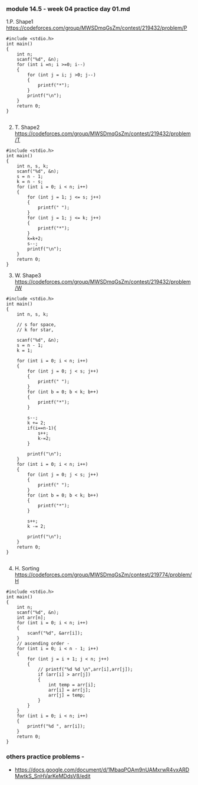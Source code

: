 ### module 14.5 - week 04 practice day 01.md

1.P. Shape1 https://codeforces.com/group/MWSDmqGsZm/contest/219432/problem/P
```
#include <stdio.h>
int main()
{
    int n;
    scanf("%d", &n);
    for (int i =n; i >=0; i--)
    {
        for (int j = i; j >0; j--)
        {
            printf("*");
        }
        printf("\n");
    }
    return 0;
}


```

2. T. Shape2 https://codeforces.com/group/MWSDmqGsZm/contest/219432/problem/T

```
#include <stdio.h>
int main()
{
    int n, s, k;
    scanf("%d", &n);
    s = n - 1;
    k = n - s;
    for (int i = 0; i < n; i++)
    {
        for (int j = 1; j <= s; j++)
        {
            printf(" ");
        }
        for (int j = 1; j <= k; j++)
        {
            printf("*");
        }
        k=k+2;
        s--;
        printf("\n");
    }
    return 0;
}

```

3. W. Shape3 https://codeforces.com/group/MWSDmqGsZm/contest/219432/problem/W

```
#include <stdio.h>
int main()
{
    int n, s, k;

    // s for space,
    // k for star,

    scanf("%d", &n);
    s = n - 1;
    k = 1;

    for (int i = 0; i < n; i++)
    {
        for (int j = 0; j < s; j++)
        {
            printf(" ");
        }
        for (int b = 0; b < k; b++)
        {
            printf("*");
        }

        s--;
        k += 2;
        if(i==n-1){
            s++;
            k-=2;
        }

        printf("\n");
    }
    for (int i = 0; i < n; i++)
    {
        for (int j = 0; j < s; j++)
        {
            printf(" ");
        }
        for (int b = 0; b < k; b++)
        {
            printf("*");
        }

        s++;
        k -= 2;

        printf("\n");
    }
    return 0;
}


```


4. H. Sorting https://codeforces.com/group/MWSDmqGsZm/contest/219774/problem/H

```
#include <stdio.h>
int main()
{
    int n;
    scanf("%d", &n);
    int arr[n];
    for (int i = 0; i < n; i++)
    {
        scanf("%d", &arr[i]);
    }
    // ascending order -
    for (int i = 0; i < n - 1; i++)
    {
        for (int j = i + 1; j < n; j++)
        {
            // printf("%d %d \n",arr[i],arr[j]);
            if (arr[i] > arr[j])
            {
                int temp = arr[i];
                arr[i] = arr[j];
                arr[j] = temp;
            }
        }
    }
    for (int i = 0; i < n; i++)
    {
        printf("%d ", arr[i]);
    }
    return 0;
}

```


### others practice problems -
-  https://docs.google.com/document/d/1MbaqPOAm9nUAMxrwR4vxARDMwtkS_SnHVarKeMDdsV8/edit
